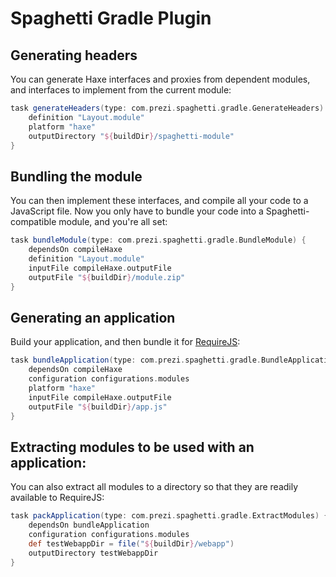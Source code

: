 Spaghetti Gradle Plugin
=======================

## Generating headers

You can generate Haxe interfaces and proxies from dependent modules, and interfaces to implement from the current module:

```groovy
task generateHeaders(type: com.prezi.spaghetti.gradle.GenerateHeaders) {
	definition "Layout.module"
	platform "haxe"
	outputDirectory "${buildDir}/spaghetti-module"
}
```

## Bundling the module

You can then implement these interfaces, and compile all your code to a JavaScript file. Now you only have to bundle your code into a Spaghetti-compatible module, and you're all set:

```groovy
task bundleModule(type: com.prezi.spaghetti.gradle.BundleModule) {
	dependsOn compileHaxe
	definition "Layout.module"
	inputFile compileHaxe.outputFile
	outputFile "${buildDir}/module.zip"
}
```

## Generating an application

Build your application, and then bundle it for [RequireJS](http://requirejs.org/):

```groovy
task bundleApplication(type: com.prezi.spaghetti.gradle.BundleApplication) {
	dependsOn compileHaxe
	configuration configurations.modules
	platform "haxe"
	inputFile compileHaxe.outputFile
	outputFile "${buildDir}/app.js"
}
```

## Extracting modules to be used with an application:

You can also extract all modules to a directory so that they are readily available to RequireJS:

```groovy
task packApplication(type: com.prezi.spaghetti.gradle.ExtractModules) {
	dependsOn bundleApplication
	configuration configurations.modules
	def testWebappDir = file("${buildDir}/webapp")
	outputDirectory testWebappDir
}
```
